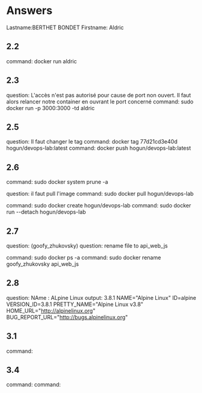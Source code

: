 # Answers

Lastname:BERTHET BONDET
Firstname: Aldric

## 2.2
command: docker run aldric 

## 2.3
question: L'accès n'est pas autorisé pour cause de port non ouvert. Il faut alors relancer notre container en ouvrant le port concerné 
command:  sudo docker run -p 3000:3000 -td aldric 

## 2.5
question: Il faut changer le tag 
command: docker tag 77d21cd3e40d hogun/devops-lab:latest
command: docker push hogun/devops-lab:latest

## 2.6
command: sudo docker system prune -a

question: il faut pull l'image 
command: sudo docker pull hogun/devops-lab

command: sudo docker create hogun/devops-lab
command: sudo docker run --detach hogun/devops-lab

## 2.7
question:   (goofy_zhukovsky)
question: rename file to api_web_js

command: sudo docker ps -a
command: sudo docker rename goofy_zhukovsky api_web_js



## 2.8
question: NAme  : ALpine Linux 
output: 
3.8.1
NAME="Alpine Linux"
ID=alpine
VERSION_ID=3.8.1
PRETTY_NAME="Alpine Linux v3.8"
HOME_URL="http://alpinelinux.org"
BUG_REPORT_URL="http://bugs.alpinelinux.org"

## 3.1
command:

## 3.4
command:
command:
